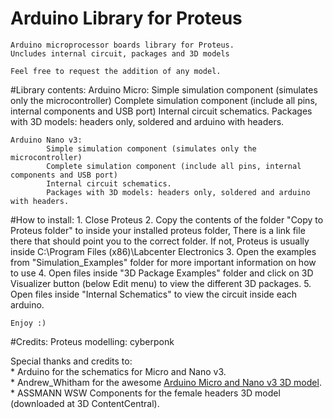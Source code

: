 # Arduino Library for Proteus


	Arduino microprocessor boards library for Proteus.
	Uncludes internal circuit, packages and 3D models
	
	Feel free to request the addition of any model.


#Library contents:
	Arduino Micro:
			Simple simulation component (simulates only the microcontroller)
			Complete simulation component (include all pins, internal components and USB port)
			Internal circuit schematics.
			Packages with 3D models: headers only, soldered and arduino with headers.
						
	Arduino Nano v3:
			Simple simulation component (simulates only the microcontroller)
			Complete simulation component (include all pins, internal components and USB port)
			Internal circuit schematics.
			Packages with 3D models: headers only, soldered and arduino with headers.
			

#How to install:
	1. Close Proteus
	2. Copy the contents of the folder "Copy to Proteus folder" to inside your installed proteus folder, 
		There is a link file there that should point you to the correct folder. 
		If not, Proteus is usually inside C:\Program Files (x86)\Labcenter Electronics
	3. Open the examples from "Simulation_Examples" folder for more important information on how to use
	4. Open files inside "3D Package Examples" folder and click on 3D Visualizer button (below Edit menu)
		to view the different 3D packages.
	5. Open files inside "Internal Schematics" to view the circuit inside each arduino.
	
	Enjoy :)

			
#Credits:
  Proteus modelling: cyberponk

  Special thanks and credits to:  
    * Arduino for the schematics for Micro and Nano v3.  
    * Andrew_Whitham for the awesome [Arduino Micro and Nano v3 3D model](https://grabcad.com/library/arduino-micro-1).  
    * ASSMANN WSW Components for the female headers 3D model (downloaded at 3D ContentCentral).  



